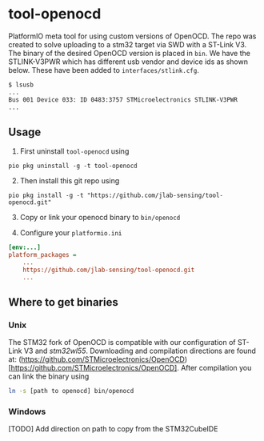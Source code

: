 # tool-openocd

PlatformIO meta tool for using custom versions of OpenOCD. The repo was created to solve uploading to a stm32 target via SWD with a ST-Link V3. The binary of the desired OpenOCD version is placed in `bin`. We have the STLINK-V3PWR which has different usb vendor and device ids as shown below. These have been added to `interfaces/stlink.cfg`.

```bash
$ lsusb
...
Bus 001 Device 033: ID 0483:3757 STMicroelectronics STLINK-V3PWR
...
```

## Usage

1. First uninstall `tool-openocd` using

```
pio pkg uninstall -g -t tool-openocd
```

2. Then install this git repo using

```
pio pkg install -g -t "https://github.com/jlab-sensing/tool-openocd.git"
```

3. Copy or link your openocd binary to `bin/openocd`

4. Configure your `platformio.ini`

```ini
[env:...]
platform_packages =
    ...
    https://github.com/jlab-sensing/tool-openocd.git
    ...
```

## Where to get binaries

### Unix

The STM32 fork of OpenOCD is compatible with our configuration of ST-Link V3 and *stm32wl55*. Downloading and compilation directions are found at: (https://github.com/STMicroelectronics/OpenOCD)[https://github.com/STMicroelectronics/OpenOCD]. After compilation you can link the binary using

```bash
ln -s [path to openocd] bin/openocd
```

### Windows

[TODO] Add direction on path to copy from the STM32CubeIDE
